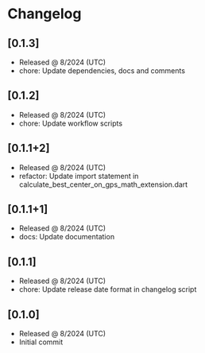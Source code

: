 # Changelog

## [0.1.3]

- Released @ 8/2024 (UTC)
- chore: Update dependencies, docs and comments

## [0.1.2]

- Released @ 8/2024 (UTC)
- chore: Update workflow scripts

## [0.1.1+2]

- Released @ 8/2024 (UTC)
- refactor: Update import statement in calculate_best_center_on_gps_math_extension.dart

## [0.1.1+1]

- Released @ 8/2024 (UTC)
- docs: Update documentation

## [0.1.1]

- Released @ 8/2024 (UTC)
- chore: Update release date format in changelog script

## [0.1.0]

- Released @ 8/2024 (UTC)
- Initial commit

